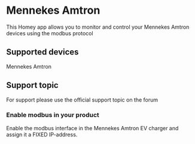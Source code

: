 # Mennekes Amtron
This Homey app allows you to monitor and control your Mennekes Amtron devices using the modbus protocol

## Supported devices
Mennekes Amtron


## Support topic
For support please use the official support topic on the forum 

### Enable modbus in your product
Enable the modbus interface in the Mennekes Amtron EV charger and assign it a FIXED IP-address.
